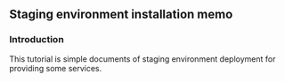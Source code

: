 ## Staging environment installation memo

### Introduction
This tutorial is simple documents of staging environment deployment for providing some services.
